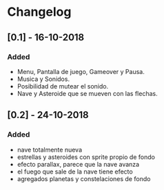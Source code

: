 # Changelog

## [0.1] - 16-10-2018
### Added
- Menu, Pantalla de juego, Gameover y Pausa.
- Musica y Sonidos.
- Posibilidad de mutear el sonido.
- Nave y Asteroide que se mueven con las flechas.

## [0.2] - 24-10-2018
### Added
- nave totalmente nueva
- estrellas y asteroides con sprite propio de fondo
- efecto parallax, parece que la nave avanza
- el fuego que sale de la nave tiene efecto
- agregados planetas y constelaciones de fondo

